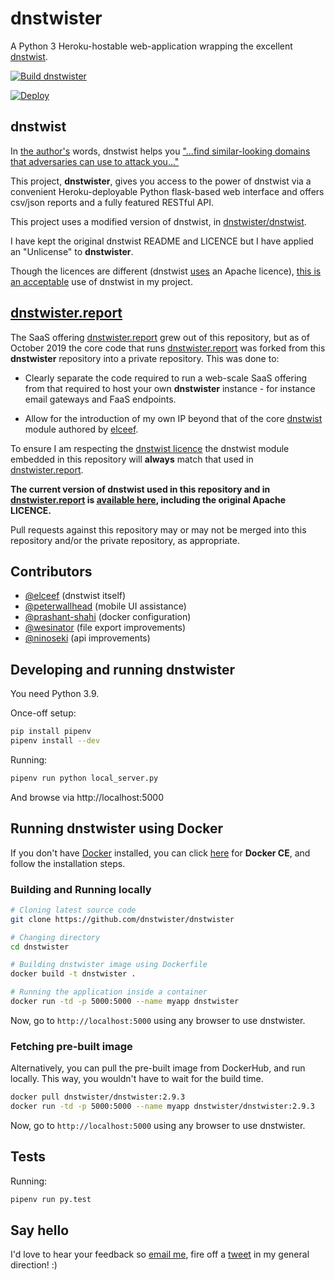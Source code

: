 # dnstwister

A Python 3 Heroku-hostable web-application wrapping the excellent
[dnstwist](https://github.com/elceef/dnstwist).

[![Build dnstwister](https://github.com/dnstwister/dnstwister/actions/workflows/pythonapp.yml/badge.svg)](https://github.com/dnstwister/dnstwister/actions/workflows/pythonapp.yml)

[![Deploy](https://www.herokucdn.com/deploy/button.svg)](https://heroku.com/deploy?template=https://github.com/dnstwister/dnstwister/tree/heroku-deploy)

## dnstwist

In [the author's](https://github.com/elceef) words, dnstwist helps you
["...find similar-looking domains that adversaries can use to attack
you..."](https://github.com/elceef/dnstwist/blob/master/docs/README.md)

This project, __dnstwister__, gives you access to the power of dnstwist via a
convenient Heroku-deployable Python flask-based web interface and offers
csv/json reports and a fully featured RESTful API.

This project uses a modified version of dnstwist, in
[dnstwister/dnstwist](dnstwister/dnstwist).

I have kept the original dnstwist README and LICENCE but I have applied an
"Unlicense" to __dnstwister__.

Though the licences are different (dnstwist 
[uses](https://github.com/elceef/dnstwist/blob/master/docs/LICENSE) an
Apache licence),
[this is an acceptable](http://opensource.stackexchange.com/a/963/3236) use of
dnstwist in my project.

## [dnstwister.report](https://dnstwister.report)

The SaaS offering [dnstwister.report](https://dnstwister.report) grew out of
this repository, but as of October 2019 the core code that runs
[dnstwister.report](https://dnstwister.report) was forked from this
__dnstwister__ repository into a private repository. This was done to:

 * Clearly separate the code required to run a web-scale SaaS offering from
that required to host your own __dnstwister__ instance - for instance email
gateways and FaaS endpoints.

* Allow for the introduction of my own IP beyond that of the core
[dnstwist](https://github.com/elceef/dnstwist) module authored by
[elceef](https://github.com/elceef).

To ensure I am respecting the [dnstwist
licence](https://github.com/elceef/dnstwist/blob/master/docs/LICENSE) the
dnstwist module embedded in this repository will __always__ match that used in
[dnstwister.report](https://dnstwister.report).

__The current version of dnstwist used in this repository and in
[dnstwister.report](https://dnstwister.report) is [available
here](https://github.com/dnstwister/dnstwister/tree/master/dnstwister/dnstwist),
including the original Apache LICENCE.__

Pull requests against this repository may or may not be merged into this
repository and/or the private repository, as appropriate.

## Contributors

 * [@elceef](https://github.com/elceef) (dnstwist itself)
 * [@peterwallhead](http://github.com/peterwallhead) (mobile UI assistance)
 * [@prashant-shahi](https://github.com/prashant-shahi) (docker configuration)
 * [@wesinator](https://github.com/wesinator) (file export improvements)
 * [@ninoseki](https://github.com/ninoseki) (api improvements)

## Developing and running dnstwister

You need Python 3.9.

Once-off setup:

```sh
pip install pipenv
pipenv install --dev
```

Running:

```sh
pipenv run python local_server.py
```

And browse via http://localhost:5000

## Running dnstwister using Docker

If you don't have [Docker](https://hub.docker.com/) installed, you can click
[here](https://www.docker.com/community-edition/ "Docker : Community Edition")
for **Docker CE**, and follow the installation steps.

### Building and Running locally

```sh
# Cloning latest source code
git clone https://github.com/dnstwister/dnstwister

# Changing directory
cd dnstwister

# Building dnstwister image using Dockerfile
docker build -t dnstwister .

# Running the application inside a container
docker run -td -p 5000:5000 --name myapp dnstwister
```

Now, go to `http://localhost:5000` using any browser to use dnstwister.

### Fetching pre-built image

Alternatively, you can pull the pre-built image from DockerHub, and run
locally. This way, you wouldn't have to wait for the build time.

```sh
docker pull dnstwister/dnstwister:2.9.3
docker run -td -p 5000:5000 --name myapp dnstwister/dnstwister:2.9.3
```

Now, go to `http://localhost:5000` using any browser to use dnstwister.

## Tests

Running:

```sh
pipenv run py.test
```

## Say hello

I'd love to hear your feedback so [email me](mailto:hello@dnstwister.report),
fire off a [tweet](https://twitter.com/dnstwister) in my general direction! :)
